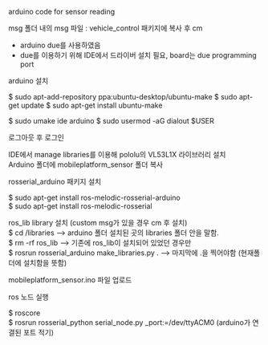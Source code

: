 arduino code for sensor reading     

msg 폴더 내의 msg 파일 : vehicle_control 패키지에 복사 후 cm   

* arduino due를 사용하였음
* due를 이용하기 위해 IDE에서 드라이버 설치 필요, board는 due programming port 

arduino 설치     

$ sudo apt-add-repository ppa:ubuntu-desktop/ubuntu-make
$ sudo apt-get update
$ sudo apt-get install ubuntu-make

$ sudo umake ide arduino
$ sudo usermod -aG dialout $USER    

로그아웃 후 로그인   

IDE에서 manage libraries를 이용해 pololu의 VL53L1X 라이브러리 설치   
Arduino 폴더에 mobileplatform_sensor 폴더 복사   

rosserial_arduino 패키지 설치    

$ sudo apt-get install ros-melodic-rosserial-arduino    
$ sudo apt-get install ros-melodic-rosserial    
  
  ros_lib library 설치 (custom msg가 있을 경우 cm 후 설치)     
$ cd /libraries --> arduino 폴더 설치된 곳의 libraries 폴더 안을 말함.   
$ rm -rf ros_lib --> 기존에 ros_lib이 설치되어 있었던 경우만   
$ rosrun rosserial_arduino make_libraries.py . --> 마지막에 .을 찍어야함 (현재폴더에 설치함을 뜻함)   

mobileplatform_sensor.ino 파일 업로드

ros 노드 실행

$ roscore   
$ rosrun rosserial_python serial_node.py _port:=/dev/ttyACM0 (arduino가 연결된 포트 적기)    


